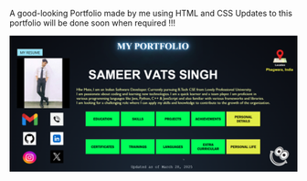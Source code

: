A good-looking Portfolio made by me using HTML and CSS
Updates to this portfolio will be done soon when required !!!



<img src="Images/MainPage.png" alt="MainPage">
